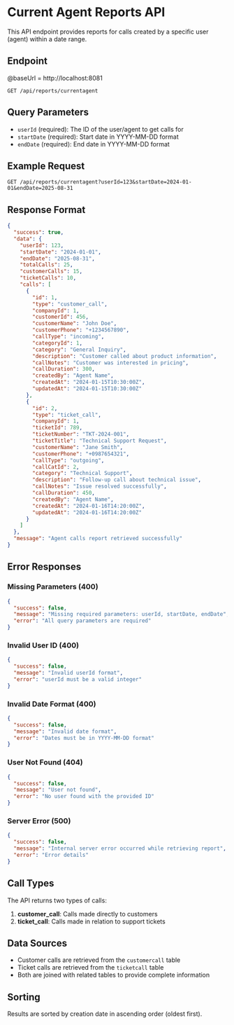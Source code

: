 # Current Agent Reports API

This API endpoint provides reports for calls created by a specific user (agent) within a date range.

## Endpoint

@baseUrl = http://localhost:8081

`GET /api/reports/currentagent`

## Query Parameters

- `userId` (required): The ID of the user/agent to get calls for
- `startDate` (required): Start date in YYYY-MM-DD format
- `endDate` (required): End date in YYYY-MM-DD format

## Example Request

```
GET /api/reports/currentagent?userId=123&startDate=2024-01-01&endDate=2025-08-31
```

## Response Format

```json
{
  "success": true,
  "data": {
    "userId": 123,
    "startDate": "2024-01-01",
    "endDate": "2025-08-31",
    "totalCalls": 25,
    "customerCalls": 15,
    "ticketCalls": 10,
    "calls": [
      {
        "id": 1,
        "type": "customer_call",
        "companyId": 1,
        "customerId": 456,
        "customerName": "John Doe",
        "customerPhone": "+1234567890",
        "callType": "incoming",
        "categoryId": 1,
        "category": "General Inquiry",
        "description": "Customer called about product information",
        "callNotes": "Customer was interested in pricing",
        "callDuration": 300,
        "createdBy": "Agent Name",
        "createdAt": "2024-01-15T10:30:00Z",
        "updatedAt": "2024-01-15T10:30:00Z"
      },
      {
        "id": 2,
        "type": "ticket_call",
        "companyId": 1,
        "ticketId": 789,
        "ticketNumber": "TKT-2024-001",
        "ticketTitle": "Technical Support Request",
        "customerName": "Jane Smith",
        "customerPhone": "+0987654321",
        "callType": "outgoing",
        "callCatId": 2,
        "category": "Technical Support",
        "description": "Follow-up call about technical issue",
        "callNotes": "Issue resolved successfully",
        "callDuration": 450,
        "createdBy": "Agent Name",
        "createdAt": "2024-01-16T14:20:00Z",
        "updatedAt": "2024-01-16T14:20:00Z"
      }
    ]
  },
  "message": "Agent calls report retrieved successfully"
}
```

## Error Responses

### Missing Parameters (400)
```json
{
  "success": false,
  "message": "Missing required parameters: userId, startDate, endDate",
  "error": "All query parameters are required"
}
```

### Invalid User ID (400)
```json
{
  "success": false,
  "message": "Invalid userId format",
  "error": "userId must be a valid integer"
}
```

### Invalid Date Format (400)
```json
{
  "success": false,
  "message": "Invalid date format",
  "error": "Dates must be in YYYY-MM-DD format"
}
```

### User Not Found (404)
```json
{
  "success": false,
  "message": "User not found",
  "error": "No user found with the provided ID"
}
```

### Server Error (500)
```json
{
  "success": false,
  "message": "Internal server error occurred while retrieving report",
  "error": "Error details"
}
```

## Call Types

The API returns two types of calls:

1. **customer_call**: Calls made directly to customers
2. **ticket_call**: Calls made in relation to support tickets

## Data Sources

- Customer calls are retrieved from the `customercall` table
- Ticket calls are retrieved from the `ticketcall` table
- Both are joined with related tables to provide complete information

## Sorting

Results are sorted by creation date in ascending order (oldest first). 